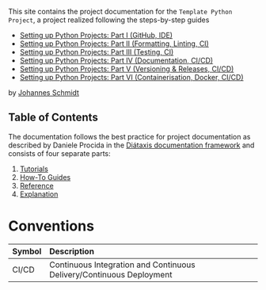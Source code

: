 This site contains the project documentation for the `Template Python Project`,
a project realized following the steps-by-step guides 


- [Setting up Python Projects: Part I (GitHub, IDE)](https://johschmidt42.medium.com/setting-up-python-projects-part-i-408603868c08)
- [Setting up Python Projects: Part II (Formatting, Linting, CI)](https://johschmidt42.medium.com/setting-up-python-projects-part-ii-c4bd84b709d1)
- [Setting up Python Projects: Part III (Testing, CI)](https://johschmidt42.medium.com/setting-up-python-projects-part-iii-56aafde8ae0b)
- [Setting up Python Projects: Part IV (Documentation, CI/CD)](https://johschmidt42.medium.com/setting-up-python-projects-part-iv-82059eba4ca4)
- [Setting up Python Projects: Part V (Versioning & Releases, CI/CD)](https://johschmidt42.medium.com/setting-up-python-projects-part-v-206df3c1e3d3)
- [Setting up Python Projects: Part VI (Containerisation, Docker, CI/CD)](https://johschmidt42.medium.com/setting-up-python-projects-part-vi-cbdbf28eff53)

by [Johannes Schmidt](https://johschmidt42.medium.com/)

## Table of Contents

The documentation follows the best practice for
project documentation as described by Daniele Procida
in the [Diátaxis documentation framework](https://diataxis.fr/)
and consists of four separate parts:

1. [Tutorials](tutorials.md)
2. [How-To Guides](how-to-guides.md)
3. [Reference](reference.md)
4. [Explanation](explanation.md)


# Conventions

| Symbol | Description |
|:-------|:------------|
|CI/CD| Continuous Integration and Continuous Delivery/Continuous Deployment|
